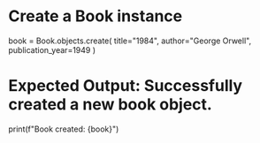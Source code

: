 # Create a Book instance
book = Book.objects.create(
    title="1984", author="George Orwell", publication_year=1949
)

# Expected Output: Successfully created a new book object.
print(f"Book created: {book}")